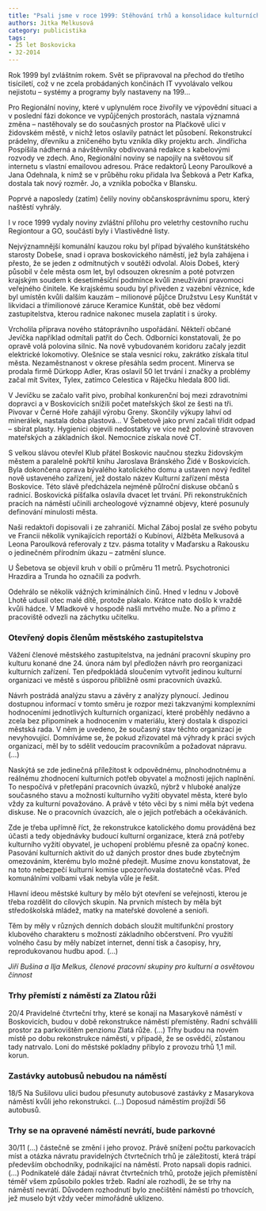 ```yaml
---
title: "Psali jsme v roce 1999: Stěhování trhů a konsolidace kulturních zařízení"
authors: Jitka Melkusová
category: publicistika
tags:
- 25 let Boskovicka
- 32-2014 
---
```


Rok 1999 byl zvláštním rokem. Svět se připravoval na přechod do třetího tisíciletí, což v ne zcela probádaných končinách IT vyvolávalo velkou nejistotu – systémy a programy byly nastaveny na 199…

Pro Regionální noviny, které v uplynulém roce živořily ve výpovědní situaci a v poslední fázi dokonce ve vypůjčených prostorách, nastala významná změna – nastěhovaly se do současných prostor na Plačkově ulici v židovském městě, v nichž letos oslavily patnáct let působení. Rekonstrukcí prádelny, dřevníku a zničeného bytu vznikla díky projektu arch. Jindřicha Pospíšila nádherná a návštěvníky obdivovaná redakce s kabelovými rozvody ve zdech. Ano, Regionální noviny se napojily na světovou síť internetu s vlastní emailovou adresou. Práce redaktorů Leony Paroulkové a Jana Odehnala, k nimž se v průběhu roku přidala Iva Šebková a Petr Kafka, dostala tak nový rozměr. Jo, a vznikla pobočka v Blansku.

Poprvé a naposledy (zatím) čelily noviny občanskosprávnímu sporu, který naštěstí vyhrály.

I v roce 1999 vydaly noviny zvláštní přílohu pro veletrhy cestovního ruchu Regiontour a GO, součástí byly i Vlastivědné listy.

Nejvýznamnější komunální kauzou roku byl případ bývalého kunštátského starosty Dobeše, snad i oprava boskovického náměstí, jež byla zahájena i přesto, že se jeden z odmítnutých v soutěži odvolal. Alois Dobeš, který působil v čele města osm let, byl odsouzen okresním a poté potvrzen krajským soudem k desetiměsíční podmínce kvůli zneužívání pravomoci veřejného činitele. Ke krajskému soudu byl přiveden z vazební věznice, kde byl umístěn kvůli dalším kauzám – milionové půjčce Družstvu Lesy Kunštát v likvidaci a třímilionové záruce Keramice Kunštát, obě bez vědomí zastupitelstva, kterou radnice nakonec musela zaplatit i s úroky.

Vrcholila příprava nového státoprávního uspořádání. Někteří občané Jevíčka například odmítali patřit do Čech. Odborníci konstatovali, že po opravě volá polovina silnic. Na nově vybudovaném koridoru začaly jezdit elektrické lokomotivy. Olešnice se stala vesnicí roku, zakrátko získala titul města.
Nezaměstnanost v okrese přesáhla sedm procent. Minerva se prodala firmě Dürkopp Adler, Kras oslavil 50 let trvání i značky a problémy začal mít Svitex, Tylex, zatímco Celestica v Ráječku hledala 800 lidí. 

V Jevíčku se začalo vařit pivo, probíhal konkurenční boj mezi zdravotními dopravci a v Boskovicích snížili počet mateřských škol ze šesti na tři. Pivovar v Černé Hoře zahájil výrobu Greny. Skončily výkupy lahví od minerálek, nastala doba plastová… V Šebetově jako první začali třídit odpad – sbírat plasty. Hygienici objevili nedostatky ve více než polovině stravoven mateřských a základních škol. Nemocnice získala nové CT.

S velkou slávou otevřel Klub přátel Boskovic naučnou stezku židovským městem a paralelně pokřtil knihu Jaroslava Bránského Židé v Boskovicích. Byla dokončena oprava bývalého katolického domu a ustaven nový ředitel nově ustaveného zařízení, jež dostalo název Kulturní zařízení města Boskovice. Této slávě předcházela nejméně půlroční diskuse občanů s radnicí. Boskovická píšťalka oslavila dvacet let trvání. Při rekonstrukčních pracích na náměstí učinili archeologové významné objevy, které posunuly definování minulosti města.

Naši redaktoři dopisovali i ze zahraničí. Michal Záboj poslal ze svého pobytu ve Francii několik vynikajících reportáží o Kubínovi, Alžběta Melkusová a Leona Paroulková referovaly z tzv. pásma totality v Maďarsku a Rakousku o jedinečném přírodním úkazu – zatmění slunce.

U Šebetova se objevil kruh v obilí o průměru 11 metrů. Psychotronici Hrazdira a Trunda ho označili za podvrh. 

Odehrálo se několik vážných kriminálních činů. Hned v lednu v Jobově Lhotě udusil otec malé dítě, protože plakalo. Krátce nato došlo k vraždě kvůli hádce. V Mladkově v hospodě našli mrtvého muže. No a přímo z pracoviště odvezli na záchytku učitelku.

### Otevřený dopis členům městského zastupitelstva

Vážení členové městského zastupitelstva, na jednání pracovní skupiny pro kulturu konané dne 24. února nám byl předložen návrh pro reorganizaci kulturních zařízení. Ten předpokládá sloučením vytvořit jedinou kulturní organizaci ve městě s úsporou přibližně osmi pracovních úvazků.

Návrh postrádá analýzu stavu a závěry z analýzy plynoucí. Jedinou dostupnou informací v tomto směru je rozpor mezi takzvanými komplexními hodnoceními jednotlivých kulturních organizací, které proběhly nedávno a zcela bez připomínek a hodnocením v materiálu, který dostala k dispozici městská rada. V něm je uvedeno, že současný stav těchto organizací je nevyhovující. Domníváme se, že pokud zřizovatel má výhrady k práci svých organizací, měl by to sdělit vedoucím pracovníkům a požadovat nápravu. (…)

Naskýtá se zde jedinečná příležitost k odpovědnému, plnohodnotnému a reálnému zhodnocení kulturních potřeb obyvatel a možnosti jejich naplnění. To nespočívá v přetřepání pracovních úvazků, nýbrž v hluboké analýze současného stavu a možností kulturního vyžití obyvatel města, které bylo vždy za kulturní považováno. A právě v této věci by s nimi měla být vedena diskuse. Ne o pracovních úvazcích, ale o jejich potřebách a očekáváních.

Zde je třeba upřímně říct, že rekonstrukce katolického domu prováděná bez účasti a tedy objednávky budoucí kulturní organizace, která zná potřeby kulturního vyžití obyvatel, je uchopení problému přesně za opačný konec. Pasování kulturních aktivit do už daných prostor dnes bude zbytečným omezováním, kterému bylo možné předejít. Musíme znovu konstatovat, že na toto nebezpečí kulturní komise upozorňovala dostatečně včas. Před komunálními volbami však nebyla vůle je řešit.

Hlavní ideou městské kultury by mělo být otevření se veřejnosti, kterou je třeba rozdělit do cílových skupin. Na prvních místech by měla být středoškolská mládež, matky na mateřské dovolené a senioři.

Těm by měly v různých denních dobách sloužit multifunkční prostory klubového charakteru s možností základního občerstvení. Pro využití volného času by měly nabízet internet, denní tisk a časopisy, hry, reprodukovanou hudbu apod. (…)

*Jiří Bušina a Ilja Melkus, členové pracovní skupiny pro kulturní a osvětovou činnost*

### Trhy přemístí z náměstí za Zlatou růži

20/4 Pravidelné čtvrteční trhy, které se konají na Masarykově náměstí v Boskovicích, budou v době rekonstrukce náměstí přemístěny. Radní schválili prostor za parkovištěm penzionu Zlatá růže. (…) Trhy budou na novém místě po dobu rekonstrukce náměstí, v případě, že se osvědčí, zůstanou tady natrvalo. Loni do městské pokladny přibylo z provozu trhů 1,1 mil. korun.

### Zastávky autobusů nebudou na náměstí

18/5 Na Sušilovu ulici budou přesunuty autobusové zastávky z Masarykova náměstí kvůli jeho rekonstrukci. (…) Doposud náměstím projíždí 56 autobusů.

### Trhy se na opravené náměstí nevrátí, bude parkovné

30/11 (…) částečně se změní i jeho provoz. Právě snížení počtu parkovacích míst a otázka návratu pravidelných čtvrtečních trhů je záležitostí, která trápí především obchodníky, podnikající na náměstí. Proto napsali dopis radnici. (…) Podnikatelé dále žádají návrat čtvrtečních trhů, protože jejich přemístění téměř všem způsobilo pokles tržeb. Radní ale rozhodli, že se trhy na náměstí nevrátí. Důvodem rozhodnutí bylo znečištění náměstí po trhovcích, jež muselo být vždy večer mimořádně uklizeno.